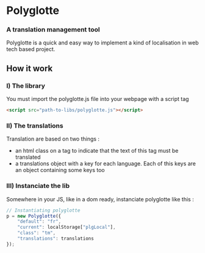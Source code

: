 # Polyglotte
### A translation management tool

Polyglotte is a quick and easy way to implement a kind of localisation in web tech based project.

## How it work

### I) The library
You must import the polyglotte.js file into your webpage with a script tag

```html
<script src="path-to-libs/polyglotte.js"></script>
```


### II) The translations
Translation are based on two things :
* an html class on a tag to indicate that the text of this tag must be translated
* a translations object with a key for each language. Each of this keys are an object containing some keys too

### III) Instanciate the lib
Somewhere in your JS, like in a dom ready, instanciate polyglotte like this :

```javascript
// Instantiating polyglotte
p = new Polyglotte({
	"default": "fr",
	"current": localStorage["plgLocal"],
	"class": "tm",
	"translations": translations
});
```
